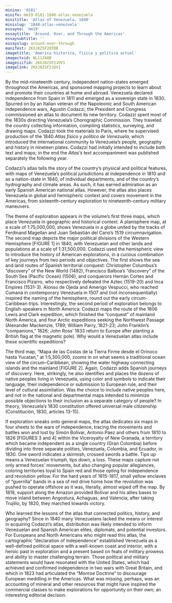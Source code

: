 ```yaml
---
minino: '0181'
minifn: mm19-0181-1840-atlas-venezuela
minititle: 'Atlas of Venezuela, 1840'
minislug: '1840-atlas-venezuela'
essayno: 'mm19'
essaytitle: 'Around, Over, and Through the Americas'
essaysubtitle: ''
essayslug: around-over-through
manifest: 2KXJ8ZSF20TDB
imagetitle: 'America historica, fisica y politica actual'
imagectxid: NL11JAAB
imageiiifid: 2KXJ8ZSF2JUV1
imagelink: 2KXJ8ZSF2JUV1
---
```

By the mid-nineteenth century, independent nation-states emerged throughout the Americas, and sponsored mapping projects to learn about and promote their countries at home and abroad. Venezuela declared independence from Spain in 1811 and emerged as a sovereign state in 1830. Spurred on by an Italian veteran of the Napoleonic and South American independence wars, Agustín Codazzi, the President and Congress commissioned an atlas to document its new territory. Codazzi spent most of the 1830s directing Venezuela’s Chorographic Commission. They traveled the country collecting information, compiling statistics, surveying, and drawing maps. Codazzi took the materials to Paris, where he supervised production of the 1840 _Atlas físico y politico de Venezuela_, which introduced the international community to Venezuela’s people, geography and history in nineteen plates. Codazzi had initially intended to include both text and maps; in the end the _Atlas’s_ text accompaniment was published separately the following year. 

Codazzi’s atlas tells the story of the country’s physical and political features, with maps of Venezuela’s political jurisdictions at independence in 1810 and as a nation-state in 1840, of individual departments, and of the country’s hydrography and climate areas. As such, it has earned admiration as an early Spanish American national atlas. However, the atlas also places Venezuela in global and hemispheric context and covers movement in the Americas, from sixteenth-century exploration to nineteenth-century military maneuvers. 

The theme of exploration appears in the volume’s first three maps, which place Venezuela in geographic and historical context. A planisphere map, at a scale of 1:75,000,000, shows Venezuela in a globe united by the tracks of Ferdinand Magellan and Juan Sebastián del Cano’s 1519 circumnavigation. The second map depicts the major political divisions of the Western Hemisphere \[FIGURE 1\] in 1840, with Venezuelan and other lands and populations at a scale of 1:31,500,000. Codazzi used the hemispheric view to introduce the history of American explorations, in a curious combination of key journeys from two periods and objectives. The first shows the sea and land routes of Spanish territorial conquest: Christopher Columbus’s “discovery” of the New World (1492), Francisco Balboa’s “discovery” of the South Sea (Pacific Ocean) (1506), and conquerors Hernán Cortes and Francisco Pizarro, who respectively defeated the Aztec (1519-20) and Inca Empires (1531-3). Alonso de Ojeda and Amerigo Vespucci, who reached Cumaná in contemporary Venezuela in 1507 and (not inconsequentially) inspired the naming of the hemisphere, round out the early circum-Caribbean trips. Interestingly, the second period of exploration belongs to English-speakers in North America: Codazzi maps the route of the 1806 Lewis and Clark expedition, which finished the “conquest” of mainland North America, and four Arctic expeditions seeking the Northwest Passage (Alexander Mackenzie, 1789; William Parry, 1821-23; John Franklin’s “companions,” 1826; John Ross’ 1833 return to Europe after planting a British flag at the magnetic pole). Why would a Venezuelan atlas include these scientific expeditions? 

The third map, “Mapa de las Costas de la Tierra Firme desde el Orinoco hasta Yucatan,” at 1:5,300,000, zooms in on what seems a traditional ocean view of the circum-Caribbean, showing the water highway connecting islands and the mainland \[FIGURE 2\]. Again, Codazzi adds Spanish journeys of discovery. Here, strikingly, he also identifies and places the dozens of native peoples living in Venezuela, using color and symbols to indicate their language, their independence or submission to European rule, and their level of cultural assimilation. Was the choice to include native peoples here, and not in the national and departmental maps intended to minimize possible objections to their inclusion as a separate category of people? In theory, Venezuela’s 1830 constitution offered universal male citizenship (Constitución, 1830, articles 13-15). 

If exploration sneaks onto general maps, the atlas dedicates six maps in four sheets to the wars of independence, tracing the movements and battles won and lost by Simón Bolívar, Antonio Páez and others from 1810 to 1826 \[FIGURES 3 and 4\] within the Viceroyalty of New Granada, a territory which became independent as a single country (Gran Colombia) before dividing into three separate polities, Venezuela, Colombia, and Ecuador, in 1830. One sword indicates a skirmish; crossed swords a battle. Tips up means a Venezuelan triumph, tips down, a loss. These maps capture not only armed forces’ movements, but also changing popular allegiances, coloring territories loyal to Spain red and those opting for independence and revolution yellow. For the hard years of 1815-1817, small yellow enclaves of “guerrilla” bands in a sea of red drive home how the revolution was pushed to operate offshore as it was, literally, almost wiped off the map. By 1818, support along the Amazon provided Bolívar and his allies bases to move inland between Angostura, Achaguas, and Valencia; after taking Trujillo, by 1820, they marched towards victory. 

Who learned the lessons of the atlas that connected politics, history, and geography? Since in 1840 many Venezuelans lacked the means or interest in acquiring Codazzi’s atlas, distribution was likely intended to inform Venezuelan and Spanish American elites, diplomats, and potential investors. For Europeans and North Americans who might read this atlas, the cartographic “declaration of independence” established Venezuela as a well-defined political space with a well-known coast and interior, with a heroic past in exploration and a present based on feats of military prowess and ability to master challenging terrain. Those political and military statements would have resonated with the United States, which had achieved and confirmed independence in two wars with Great Britain, and which in 1823 had articulated the “Monroe Doctrine” to discourage European meddling in the Americas. What was missing, perhaps, was an accounting of mineral and other resources that might have inspired the commercial classes to make explorations for opportunity on their own; an interesting editorial decision. 

